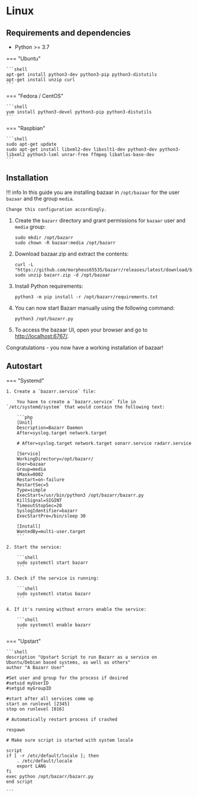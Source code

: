 # Linux

## Requirements and dependencies

- Python >= 3.7

=== "Ubuntu"

    ```shell
    apt-get install python3-dev python3-pip python3-distutils
    apt-get install unzip curl
    ```

=== "Fedora / CentOS"

    ```shell
    yum install python3-devel python3-pip python3-distutils
    ```

=== "Raspbian"

    ```shell
    sudo apt-get update
    sudo apt-get install libxml2-dev libxslt1-dev python3-dev python3-libxml2 python3-lxml unrar-free ffmpeg libatlas-base-dev
    ```

## Installation

!!! info
In this guide you are installing bazaar in `/opt/bazaar` for the user `bazaar` and the group `media`.

    Change this configuration accordingly.

1. Create the `bazarr` directory and grant permissions for `bazaar` user and `media` group:

   ```shell
   sudo mkdir /opt/bazarr
   sudo chown -R bazaar:media /opt/bazarr
   ```

1. Download bazaar.zip and extract the contents:

   ```shell
   curl -L "https://github.com/morpheus65535/bazarr/releases/latest/download/bazarr.zip"
   sudo unzip bazarr.zip -d /opt/bazaar

   ```

1. Install Python requirements:

   ```shell
   python3 -m pip install -r /opt/bazarr/requirements.txt
   ```

1. You can now start Bazarr manually using the following command:

   ```shell
   python3 /opt/bazarr.py
   ```

1. To access the bazaar UI, open your browser and go to [http://localhost:6767/](http://localhost:6767/).

Congratulations - you now have a working installation of bazaar!

## Autostart

=== "Systemd"

    1. Create a `bazarr.service` file:

        You have to create a `bazarr.service` file in `/etc/systemd/system` that would contain the following text:

        ```php
        [Unit]
        Description=Bazarr Daemon
        After=syslog.target network.target

        # After=syslog.target network.target sonarr.service radarr.service

        [Service]
        WorkingDirectory=/opt/bazarr/
        User=bazaar
        Group=media
        UMask=0002
        Restart=on-failure
        RestartSec=5
        Type=simple
        ExecStart=/usr/bin/python3 /opt/bazarr/bazarr.py
        KillSignal=SIGINT
        TimeoutStopSec=20
        SyslogIdentifier=bazarr
        ExecStartPre=/bin/sleep 30

        [Install]
        WantedBy=multi-user.target
        ```

    2. Start the service:

        ```shell
        sudo systemctl start bazarr
        ```

    3. Check if the service is running:

        ```shell
        sudo systemctl status bazarr
        ```

    4. If it's running without errors enable the service:

        ```shell
        sudo systemctl enable bazarr
        ```

=== "Upstart"

    ```shell
    description "Upstart Script to run Bazarr as a service on Ubuntu/Debian based systems, as well as others"
    author "A Bazarr User"

    #Set user and group for the process if desired
    #setuid myUserID
    #setgid myGroupID

    #start after all services come up
    start on runlevel [2345]
    stop on runlevel [016]

    # Automatically restart process if crashed

    respawn

    # Make sure script is started with system locale

    script
    if [ -r /etc/default/locale ]; then
        . /etc/default/locale
        export LANG
    fi
    exec python /opt/bazarr/bazarr.py
    end script

    ```
